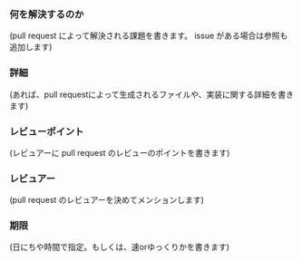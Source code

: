 ### 何を解決するのか

(pull request によって解決される課題を書きます。 issue がある場合は参照も追加します)

### 詳細

(あれば、pull requestによって生成されるファイルや、実装に関する詳細を書きます)

### レビューポイント

(レビュアーに pull request のレビューのポイントを書きます)

### レビュアー

(pull request のレビュアーを決めてメンションします)

### 期限

(日にちや時間で指定。もしくは、速orゆっくりかを書きます)

